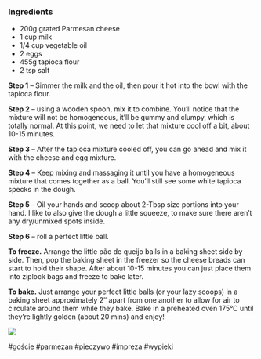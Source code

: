 ### Ingredients

- 200g grated Parmesan cheese
- 1 cup milk
- 1/4 cup vegetable oil
- 2 eggs
- 455g tapioca flour
- 2 tsp salt


**Step 1** – Simmer the milk and the oil, then pour it hot into the bowl with the tapioca flour.

**Step 2** – using a wooden spoon, mix it to combine. You’ll notice that the mixture will not be homogeneous, it’ll be gummy and clumpy, which is totally normal. At this point, we need to let that mixture cool off a bit, about 10-15 minutes.

**Step 3** – After the tapioca mixture cooled off, you can go ahead and mix it with the cheese and egg mixture.

**Step 4** – Keep mixing and massaging it until you have a homogeneous mixture that comes together as a ball. You’ll still see some white tapioca specks in the dough.

**Step 5** – Oil your hands and scoop about 2-Tbsp size portions into your hand. I like to also give the dough a little squeeze, to make sure there aren’t any dry/unmixed spots inside. 

**Step 6** – roll a perfect little ball.

**To freeze.** Arrange the little pão de queijo balls in a baking sheet side by side. Then, pop the baking sheet in the freezer so the cheese breads can start to hold their shape. After about 10-15 minutes you can just place them into ziplock bags and freeze to bake later.

**To bake.** Just arrange your perfect little balls (or your lazy scoops) in a baking sheet approximately 2″ apart from one another to allow for air to circulate around them while they bake. Bake in a preheated oven 175°C until they’re lightly golden (about 20 mins) and enjoy!

![](https://braziliankitchenabroad.com/wp-content/uploads/2020/04/pao-de-queijo-29-976x1536.jpg)


#goście #parmezan #pieczywo #impreza #wypieki 